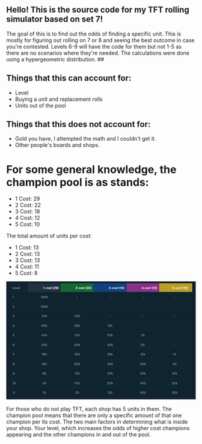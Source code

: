 ## Hello! This is the source code for my TFT rolling simulator based on set 7!
The goal of this is to find out the odds of finding a specific unit.
This is mostly for figuring out rolling on 7 or 8 and seeing the best outcome in case you're contested.
Levels 6-9 will have the code for them but not 1-5 as there are no scenarios where they're needed.
The calculations were done using a hypergeometric distribution. ##
  
## Things that this can account for:  ##
* Level  
* Buying a unit and replacement rolls  
* Units out of the pool  
  
## Things that this does not account for: ##
* Gold you have, I attempted the math and I couldn't get it.  
* Other people's boards and shops.

# For some general knowledge, the champion pool is as stands: #
* 1 Cost: 29  
* 2 Cost: 22  
* 3 Cost: 18  
* 4 Cost: 12  
* 5 Cost: 10  
  
The total amount of units per cost:  
* 1 Cost: 13  
* 2 Cost: 13  
* 3 Cost: 13  
* 4 Cost: 11  
* 5 Cost: 8  


![Alt text](src/RollingOddsPerLevel.jpg?raw=true "Odds")

For those who do not play TFT, each shop has 5 units in them. The champion pool means that
there are only a specific amount of that one champion per its cost. The two main factors
in determining what is inside your shop. Your level, which increases the odds of higher cost
champions appearing and the other champions in and out of the pool.
